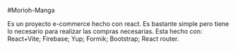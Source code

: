 #Morioh-Manga    

Es un proyecto e-commerce hecho con react. Es bastante simple pero tiene lo necesario para realizar las compras necesarias.
Esta hecho con:
React+Vite;
Firebase;
Yup;
Formik;
Bootstrap;
React router.


